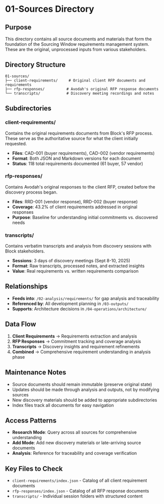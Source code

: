 # 01-Sources Directory

## Purpose
This directory contains all source documents and materials that form the foundation of the Sourcing Window requirements management system. These are the original, unprocessed inputs from various stakeholders.

## Directory Structure
```
01-sources/
├── client-requirements/     # Original client RFP documents and requirements
├── rfp-responses/          # Avodah's original RFP response documents
└── transcripts/            # Discovery meeting recordings and notes
```

## Subdirectories

### client-requirements/
Contains the original requirements documents from Block's RFP process. These serve as the authoritative source for what the client initially requested.
- **Files**: CAD-001 (buyer requirements), CAD-002 (vendor requirements)
- **Format**: Both JSON and Markdown versions for each document
- **Status**: 118 total requirements documented (61 buyer, 57 vendor)

### rfp-responses/
Contains Avodah's original responses to the client RFP, created before the discovery process began.
- **Files**: RRD-001 (vendor response), RRD-002 (buyer response)
- **Coverage**: 43.2% of client requirements addressed in original responses
- **Purpose**: Baseline for understanding initial commitments vs. discovered needs

### transcripts/
Contains verbatim transcripts and analysis from discovery sessions with Block stakeholders.
- **Sessions**: 3 days of discovery meetings (Sept 8-10, 2025)
- **Format**: Raw transcripts, processed notes, and extracted insights
- **Value**: Real requirements vs. written requirements comparison

## Relationships
- **Feeds into**: `/02-analysis/requirements/` for gap analysis and traceability
- **Referenced by**: All development planning in `/03-outputs/`
- **Supports**: Architecture decisions in `/04-operations/architecture/`

## Data Flow
1. **Client Requirements** → Requirements extraction and analysis
2. **RFP Responses** → Commitment tracking and coverage analysis
3. **Transcripts** → Discovery insights and requirement refinements
4. **Combined** → Comprehensive requirement understanding in analysis phase

## Maintenance Notes
- Source documents should remain immutable (preserve original state)
- Updates should be made through analysis and outputs, not by modifying sources
- New discovery materials should be added to appropriate subdirectories
- Index files track all documents for easy navigation

## Access Patterns
- **Research Mode**: Query across all sources for comprehensive understanding
- **Add Mode**: Add new discovery materials or late-arriving source documents
- **Analysis**: Reference for traceability and coverage verification

## Key Files to Check
- `client-requirements/index.json` - Catalog of all client requirement documents
- `rfp-responses/index.json` - Catalog of all RFP response documents
- `transcripts/` - Individual session folders with structured content